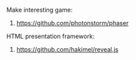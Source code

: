Make interesting game:

1. https://github.com/photonstorm/phaser


HTML presentation framework:

1. https://github.com/hakimel/reveal.js

